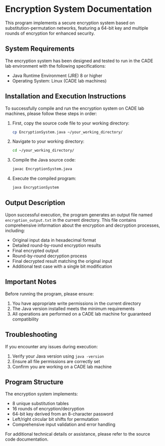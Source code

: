 # Encryption System Documentation

This program implements a secure encryption system based on substitution-permutation networks, featuring a 64-bit key and multiple rounds of encryption for enhanced security.

## System Requirements

The encryption system has been designed and tested to run in the CADE lab environment with the following specifications:

- Java Runtime Environment (JRE) 8 or higher
- Operating System: Linux (CADE lab machines)

## Installation and Execution Instructions

To successfully compile and run the encryption system on CADE lab machines, please follow these steps in order:

1. First, copy the source code file to your working directory:
   ```bash
   cp EncryptionSystem.java ~/your_working_directory/
   ```

2. Navigate to your working directory:
   ```bash
   cd ~/your_working_directory/
   ```

3. Compile the Java source code:
   ```bash
   javac EncryptionSystem.java
   ```

4. Execute the compiled program:
   ```bash
   java EncryptionSystem
   ```

## Output Description

Upon successful execution, the program generates an output file named `encryption_output.txt` in the current directory. This file contains comprehensive information about the encryption and decryption processes, including:

- Original input data in hexadecimal format
- Detailed round-by-round encryption results
- Final encrypted output
- Round-by-round decryption process
- Final decrypted result matching the original input
- Additional test case with a single bit modification

## Important Notes

Before running the program, please ensure:

1. You have appropriate write permissions in the current directory
2. The Java version installed meets the minimum requirements
3. All operations are performed on a CADE lab machine for guaranteed compatibility

## Troubleshooting

If you encounter any issues during execution:

1. Verify your Java version using `java -version`
2. Ensure all file permissions are correctly set
3. Confirm you are working on a CADE lab machine

## Program Structure

The encryption system implements:
- 8 unique substitution tables
- 16 rounds of encryption/decryption
- 64-bit key derived from an 8-character password
- Left/right circular bit shifts for permutation
- Comprehensive input validation and error handling

For additional technical details or assistance, please refer to the source code documentation.